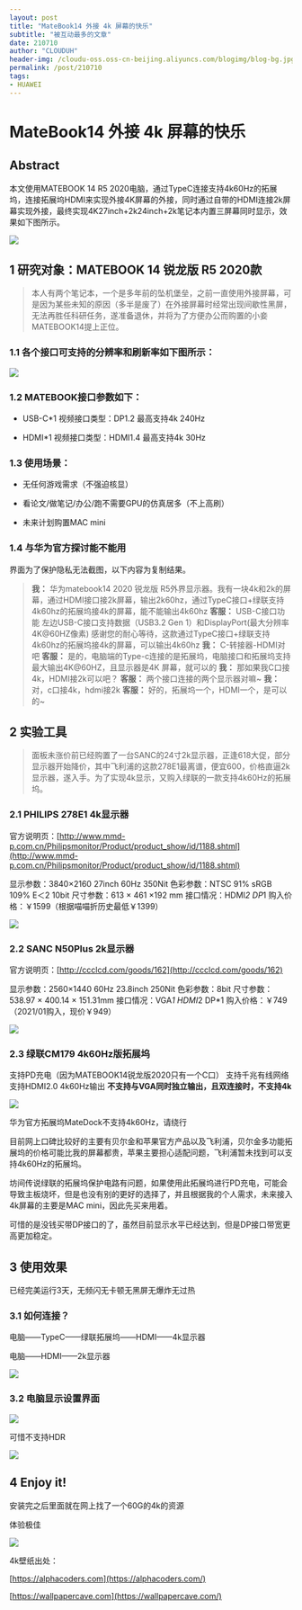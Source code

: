 ```yaml
---
layout: post
title: "MateBook14 外接 4k 屏幕的快乐"
subtitle: "被互动最多的文章"
date: 210710
author: "CLOUDUH"
header-img: /cloudu-oss.oss-cn-beijing.aliyuncs.com/blogimg/blog-bg.jpg
permalink: /post/210710
tags:
- HUAWEI
---
```


# MateBook14 外接 4k 屏幕的快乐

## Abstract

本文使用MATEBOOK 14 R5 2020电脑，通过TypeC连接支持4k60Hz的拓展坞，连接拓展坞HDMI来实现外接4K屏幕的外接，同时通过自带的HDMI连接2k屏幕实现外接，最终实现4K27inch+2k24inch+2k笔记本内置三屏幕同时显示，效果如下图所示。

![](../attachment/IMG_20210706_215548.jpg)

## 1 研究对象：MATEBOOK 14 锐龙版 R5 2020款

> 本人有两个笔记本，一个是多年前的坠机堡垒，之前一直使用外接屏幕，可是因为某些未知的原因（多半是废了）在外接屏幕时经常出现间歇性黑屏，无法再胜任科研任务，遂准备退休，并将为了方便办公而购置的小妾MATEBOOK14提上正位。


### 1.1 各个接口可支持的分辨率和刷新率如下图所示：

![](../attachment/image.png)

### 1.2 MATEBOOK接口参数如下：

- USB-C*1 视频接口类型：DP1.2 最高支持4k 240Hz

- HDMI*1 视频接口类型：HDMI1.4 最高支持4k 30Hz

### 1.3 使用场景：

- 无任何游戏需求（不强迫核显）

- 看论文/做笔记/办公/跑不需要GPU的仿真居多（不上高刷）

- 未来计划购置MAC mini

### 1.4 与华为官方探讨能不能用

界面为了保护隐私无法截图，以下内容为复制结果。

> **我：** 
华为matebook14 2020 锐龙版 R5外界显示器。我有一块4k和2k的屏幕，通过HDMI接口接2k屏幕，输出2k60hz，通过TypeC接口+绿联支持4k60hz的拓展坞接4k的屏幕，能不能输出4k60hz
**客服：** 
USB-C接口功能 左边USB-C接口支持数据（USB3.2 Gen 1）和DisplayPort(最大分辨率4K@60HZ像素) 
感谢您的耐心等待，这款通过TypeC接口+绿联支持4k60hz的拓展坞接4k的屏幕，可以输出4k60hz
**我：** 
C-转接器-HDMI对吧
**客服：** 
是的，电脑端的Type-c连接的是拓展坞，电脑接口和拓展坞支持最大输出4K@60HZ，且显示器是4K 屏幕，就可以的
**我：** 
那如果我C口接4k，HDMI接2k可以吧？
**客服：** 
两个接口连接的两个显示器对嘛~
**我：** 
对，c口接4k，hdmi接2k
**客服：** 
好的，拓展坞一个，HDMI一个，是可以的~


## 2 实验工具

> 面板未涨价前已经购置了一台SANC的24寸2k显示器，正逢618大促，部分显示器开始降价，其中飞利浦的这款278E1最离谱，便宜600，价格直逼2k显示器，遂入手。为了实现4k显示，又购入绿联的一款支持4k60Hz的拓展坞。


### 2.1 PHILIPS 278E1 4k显示器

官方说明页：[http://www.mmd-p.com.cn/Philipsmonitor/Product/product_show/id/1188.shtml](http://www.mmd-p.com.cn/Philipsmonitor/Product/product_show/id/1188.shtml)

显示参数：3840×2160 27inch 60Hz 350Nit 
色彩参数：NTSC 91% sRGB 109% E＜2 10bit
尺寸参数：613 × 461 ×192 mm
接口情况：HDMI*2 DP*1
购入价格：￥1599（根据喵喵折历史最低￥1399）

![](../attachment/image_1.png)

### 2.2 SANC N50Plus 2k显示器

官方说明页：[http://ccclcd.com/goods/162](http://ccclcd.com/goods/162)

显示参数：2560×1440 60Hz 23.8inch 250Nit 
色彩参数：8bit
尺寸参数：538.97 × 400.14 × 151.31mm
接口情况：VGA*1 HDMI*2 DP*1
购入价格：￥749（2021/01购入，现价￥949）



![](../attachment/image_2.png)

### 2.3 绿联CM179 4k60Hz版拓展坞

支持PD充电（因为MATEBOOK14锐龙版2020只有一个C口）
支持千兆有线网络
支持HDMI2.0 4k60Hz输出
**不支持与VGA同时独立输出，且双连接时，不支持4k** 

![](../attachment/a2385e8355c77366.jpg)

华为官方拓展坞MateDock不支持4k60Hz，请绕行

目前网上口碑比较好的主要有贝尔金和苹果官方产品以及飞利浦，贝尔金多功能拓展坞的价格可能比我的屏幕都贵，苹果主要担心适配问题，飞利浦暂未找到可以支持4k60Hz的拓展坞。

坊间传说绿联的拓展坞保护电路有问题，如果使用此拓展坞进行PD充电，可能会导致主板烧坏，但是也没有别的更好的选择了，并且根据我的个人需求，未来接入4k屏幕的主要是MAC mini，因此先买来用着。

可惜的是没钱买带DP接口的了，虽然目前显示水平已经达到，但是DP接口带宽更高更加稳定。

## 3 使用效果

已经完美运行3天，无频闪无卡顿无黑屏无爆炸无过热

### 3.1 如何连接？

电脑——TypeC——绿联拓展坞——HDMI——4k显示器

电脑——HDMI——2k显示器

![](../attachment/IMG_20210707_144202.jpg)

### 3.2 电脑显示设置界面

![](../attachment/image_3.png)

可惜不支持HDR

![](../attachment/image_4.png)

## 4 Enjoy it!

安装完之后里面就在网上找了一个60G的4k的资源

体验极佳

![](../attachment/image_5.png)

4k壁纸出处：

[https://alphacoders.com](https://alphacoders.com/)

[https://wallpapercave.com](https://wallpapercave.com/)

